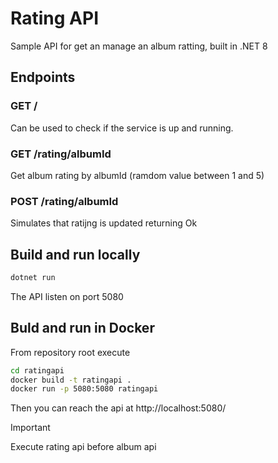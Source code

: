 # Rating API

Sample API for get an manage an album ratting, built in .NET 8

## Endpoints

### GET /

Can be used to check if the service is up and running.

### GET /rating/albumId

Get album rating by albumId (ramdom value between 1 and 5)

### POST /rating/albumId

Simulates that ratijng is updated returning Ok

## Build and run locally

```cmd
dotnet run
```

The API listen on port 5080

## Buld and run in Docker

From repository root execute

```cmd
cd ratingapi
docker build -t ratingapi .
docker run -p 5080:5080 ratingapi
```

Then you can reach the api at http://localhost:5080/

> [!IMPORTANT]  
> Execute rating api before album api

